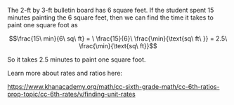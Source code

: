 The 2-ft by 3-ft bulletin board has 6 square feet. If the
student spent 15 minutes painting the 6 square feet, then we can find
the time it takes to paint one square foot as

$$\frac{15\ min}{6\ sq\ ft} = \ \frac{15}{6}\ \frac{\min}{\text{sq\ ft\ }} = 2.5\ \frac{\min}{\text{sq\ ft}}$$

So it takes 2.5 minutes to paint one square foot.

Learn more about rates and ratios here:

<https://www.khanacademy.org/math/cc-sixth-grade-math/cc-6th-ratios-prop-topic/cc-6th-rates/v/finding-unit-rates>
